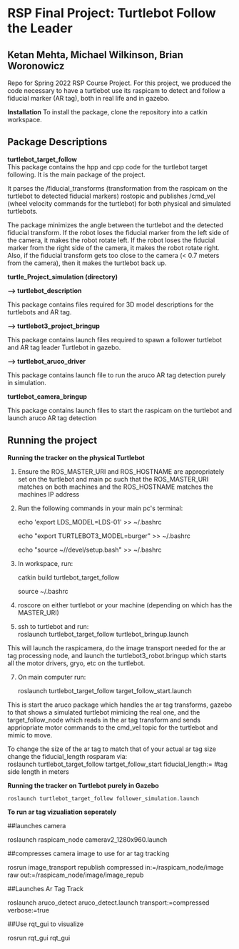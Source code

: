 # RSP Final Project: Turtlebot Follow the Leader
Ketan Mehta, Michael Wilkinson, Brian Woronowicz
------------------------------------------------
Repo for Spring 2022 RSP Course Project.
For this project, we produced the code necessary to have a turtlebot use its raspicam to detect and follow a fiducial marker (AR tag), both in real life and in gazebo. 

__Installation__
To install the package, clone the repository into a catkin workspace.

__Package Descriptions__
------------------------------------------------
__turtlebot_target_follow__  
This package contains the hpp and cpp code for the turtlebot target following. It is the main package of the project.  
	
It parses the /fiducial_transforms (transformation from the raspicam on the turtlebot to detected fiducial markers) rostopic and publishes /cmd_vel (wheel velocity commands for the turtlebot) for both physical and simulated turtlebots.   
	
The package minimizes the angle between the turtlebot and the detected fiducial transform. If the robot loses the fiducial marker from the left side of the camera, it makes the robot rotate left. If the robot loses the fiducial marker from the right side of the camera, it makes the robot rotate right. Also, if the fiducial transform gets too close to the camera (< 0.7 meters from the camera), then it makes the turtlebot back up.  
	
	
__turtle_Project_simulation (directory)__  

__--> turtlebot_description__  

This package contains files required for 3D model descriptions for the turtlebots and AR tag.  
	
__--> turtlebot3_project_bringup__  

This package contains launch files required to spawn a follower turtlebot and AR tag leader Turtlebot in gazebo.  
	
__--> turtlebot_aruco_driver__  

This package contains launch file to run the aruco AR tag detection purely in simulation.  
	

__turtlebot_camera_bringup__  

This package contains launch files to start the raspicam on the turtlebot and launch aruco AR tag detection




__Running the project__
------------------------------------------------

__Running the tracker on the physical Turtlebot__
1. Ensure the ROS_MASTER_URI and ROS_HOSTNAME are appropriately set on the turtlebot and main pc such that the ROS_MASTER_URI matches on both machines and the ROS_HOSTNAME matches the machines IP address

2. Run the following commands in your main pc's terminal:


  	echo 'export LDS_MODEL=LDS-01' >> ~/.bashrc
	
  	echo "export TURTLEBOT3_MODEL=burger" >> ~/.bashrc
	
  	echo "source ~/<workspace project is in>/devel/setup.bash" >> ~/.bashrc

4. In workspace, run:
	
	
	catkin build turtlebot_target_follow
	
	source ~/.bashrc

5. roscore on either turtlebot or your machine (depending on which has the MASTER_URI)

6. ssh to turtlebot and run:  
	roslaunch turtlebot_target_follow turtlebot_bringup.launch

This will launch the raspicamera, do the image transport needed for the ar tag processing node, and launch the turtlebot3_robot.bringup which starts all the motor drivers, gryo, etc on the turtlebot. 

7. On main computer run:  
	
	roslaunch turtlebot_target_follow target_follow_start.launch

This is start the aruco package which handles the ar tag transforms, gazebo to that shows a simulated turtlebot mimicing the real one, and the target_follow_node which reads in the ar tag transform and sends appriopriate motor commands to the cmd_vel topic for the turtlebot and mimic to move.

To change the size of the ar tag to match that of your actual ar tag size change the fiducial_length rosparam via:  
	roslaunch turtlebot_target_follow tartget_follow_start fiducial_length:= #tag side length in meters
  
__Running the tracker on Turtlebot purely in Gazebo__  
	
	roslaunch turtlebot_target_follow follower_simulation.launch
  
__To run ar tag vizualiation seperately__
	
##launches camera
	
roslaunch raspicam_node camerav2_1280x960.launch

##compresses camera image to use for ar tag tracking
	
rosrun image_transport republish compressed in:=/raspicam_node/image raw out:=/raspicam_node/image/image_repub

##Launches Ar Tag Track
	
roslaunch aruco_detect aruco_detect.launch transport:=compressed verbose:=true

##Use rqt_gui to visualize
	
rosrun rqt_gui rqt_gui
